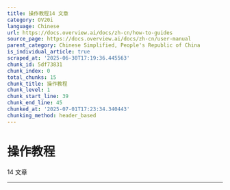 ```yaml
---
title: 操作教程14 文章
category: OV20i
language: Chinese
url: https://docs.overview.ai/docs/zh-cn/how-to-guides
source_page: https://docs.overview.ai/docs/zh-cn/user-manual
parent_category: Chinese Simplified, People's Republic of China
is_individual_article: true
scraped_at: '2025-06-30T17:19:36.445563'
chunk_id: 5df73831
chunk_index: 0
total_chunks: 15
chunk_title: 操作教程
chunk_level: 1
chunk_start_line: 39
chunk_end_line: 45
chunked_at: '2025-07-01T17:23:34.340443'
chunking_method: header_based
---
```


# 操作教程

14 文章 

* * *
